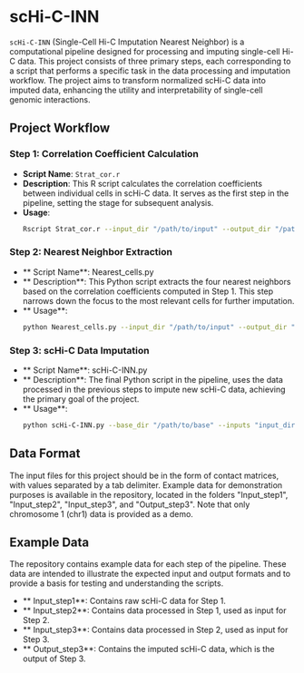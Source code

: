 # scHi-C-INN

`scHi-C-INN` (Single-Cell Hi-C Imputation Nearest Neighbor) is a computational pipeline designed for processing and imputing single-cell Hi-C data. This project consists of three primary steps, each corresponding to a script that performs a specific task in the data processing and imputation workflow. The project aims to transform normalized scHi-C data into imputed data, enhancing the utility and interpretability of single-cell genomic interactions.

## Project Workflow

### Step 1: Correlation Coefficient Calculation

- **Script Name**: `Strat_cor.r`
- **Description**: This R script calculates the correlation coefficients between individual cells in scHi-C data. It serves as the first step in the pipeline, setting the stage for subsequent analysis.
- **Usage**: 
  ```bash
  Rscript Strat_cor.r --input_dir "/path/to/input" --output_dir "/path/to/output" --stage "your_stage" --genome "hg19" --mcore 30

### Step 2: Nearest Neighbor Extraction
- ** Script Name**: Nearest_cells.py
- ** Description**: This Python script extracts the four nearest neighbors based on the correlation coefficients computed in Step 1. This step narrows down the focus to the most relevant cells for further imputation.
- ** Usage**:
  ```bash
  python Nearest_cells.py --input_dir "/path/to/input" --output_dir "/path/to/output" --cell_num 620 --label_dir "/path/to/label" --genome_type "hg19"

### Step 3: scHi-C Data Imputation
- ** Script Name**: scHi-C-INN.py
- ** Description**: The final Python script in the pipeline, uses the data processed in the previous steps to impute new scHi-C data, achieving the primary goal of the project.
- ** Usage**:
  ```bash
  python scHi-C-INN.py --base_dir "/path/to/base" --inputs "input_dir" --outputs "scHi-C-INN" --cell_num 620 --genome_type "hg19" --correlation_dir "/path/to/input_step3"

## Data Format
The input files for this project should be in the form of contact matrices, with values separated by a tab delimiter. Example data for demonstration purposes is available in the repository, located in the folders "Input_step1", "Input_step2", "Input_step3", and "Output_step3". Note that only chromosome 1 (chr1) data is provided as a demo.

## Example Data
The repository contains example data for each step of the pipeline. These data are intended to illustrate the expected input and output formats and to provide a basis for testing and understanding the scripts.
- ** Input_step1**: Contains raw scHi-C data for Step 1.
- ** Input_step2**: Contains data processed in Step 1, used as input for Step 2.
- ** Input_step3**: Contains data processed in Step 2, used as input for Step 3.
- ** Output_step3**: Contains the imputed scHi-C data, which is the output of Step 3.
